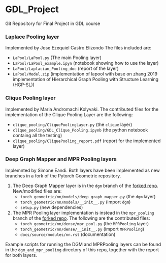 # GDL_Project
Git Repository for Final Project in GDL course

### Laplace Pooling layer
Implemented by Jose Ezequiel Castro Elizondo
The files included are:
- `LaPool/LaPool.py` (The main Pooling layer)
- `LaPool/LaPool_example.ipyn` (notebook showing how to use the layer)
- `LaPool/Laplacian_Pooling_doc` (report of the layer)
-  `LaPool/Model.zip` (implementation of lapool with base on zhang 2019 implementation of Hierarchical Graph Pooling with Structure Learning (HGP-SL))

### Clique Pooling layer
Implemented by Maria Andromachi Kolyvaki.
The contributed files for the implementation of the Clique Pooling Layer are the following:
- `clique_pooling/CliquePoolingLayer.py` (the `clique` layer)
- `clique_pooling/GDL_Clique_Pooling.ipynb` (the python notebook containg all the testing)
- `clique_pooling/CliquePooling_report.pdf` (report for the implemented layer)

### Deep Graph Mapper and MPR Pooling layers
Implemnted by Simone Eandi. Both layers have been implemented as new branches in a fork of the Pytorch Geometric repository.
1. The Deep Graph Mapper layer is in the `dgm` branch of the [forked repo](https://github.com/seandi/pytorch_geometric). New/modified files are:
    - `torch_geometric/nn/models/deep_graph_mapper.py` (the `dgm` layer)
    - `torch_geometric/nn/models/__init__.py` (import `dgm`)
    - `setup.py` (new dependencies)
2. The MPR Pooling layer implementation is instead in the `mpr_pooling` branch of the [forked repo](https://github.com/seandi/pytorch_geometric).
   The following are the contributed files:
   - `torch_geometric/nn/dense/mpr_pool.py` (the `MPRPooling` layer)
   - `torch_geometric/nn/dense/__init__.py` (import `MPRPooling`)
   - `docs/source/modules/nn.rst` (documentation)

Example scripts for running the DGM and MPRPooling layers can be found in the `dgm_and_mpr_pooling` directory of this repo, together with the report for both layers.
